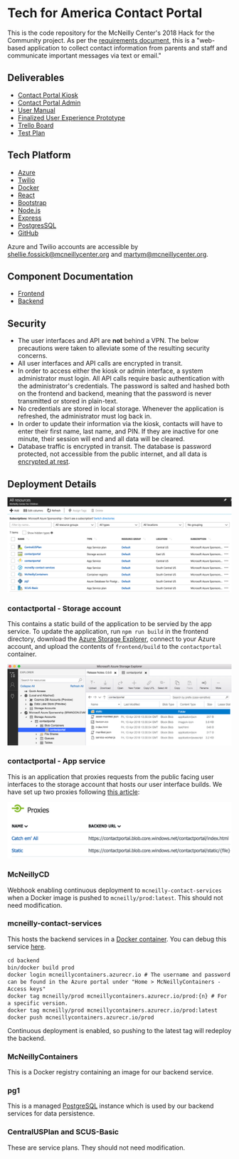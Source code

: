 # Tech for America Contact Portal

This is the code repository for the McNeilly Center's 2018 Hack for the Community project. As per the [requirements document](docs/requirements.pdf), this is a "web-based application to collect contact information from parents and staff and communicate important messages via text or email."

## Deliverables

* [Contact Portal Kiosk](https://contactportal.azurewebsites.net/kiosk)
* [Contact Portal Admin](https://contactportal.azurewebsites.net/admin)
* [User Manual](https://docs.google.com/document/d/1WzKxqVB4X0ZY0WIjOFV9N-zojqcNWpJsr8nFgnRBLL0)
* [Finalized User Experience Prototype](https://xd.adobe.com/view/acd638d4-5f38-41bf-6991-bcb7be364ecc-dae7/screen/9fecd7a0-8c42-43ed-8dd6-0bc21f96b145/iPad-3?fullscreen)
* [Trello Board](https://trello.com/b/fozavptf/contact-portal)
* [Test Plan](https://app.hiptest.com/projects/93899)

## Tech Platform
* [Azure](http://portal.azure.com/)
* [Twilio](https://www.twilio.com/)
* [Docker](https://www.docker.com/)
* [React](https://reactjs.org/)
* [Bootstrap](https://getbootstrap.com/)
* [Node.js](https://nodejs.org/)
* [Express](https://expressjs.com/)
* [PostgresSQL](https://www.postgresql.org/)
* [GitHub](https://github.com/)

Azure and Twilio accounts are accessible by shellie.fossick@mcneillycenter.org and martym@mcneillycenter.org.

## Component Documentation

* [Frontend](frontend/README.md)
* [Backend](backend/README.md)

## Security

* The user interfaces and API are **not** behind a VPN. The below precautions were taken to alleviate some of the resulting security concerns.
* All user interfaces and API calls are encrypted in transit.
* In order to access either the kiosk or admin interface, a system administrator must login. All API calls require basic authentication with the administrator's credentials. The password is salted and hashed both on the frontend and backend, meaning that the password is never transmitted or stored in plain-text.
* No credentials are stored in local storage. Whenever the application is refreshed, the administrator must log back in.
* In order to update their information via the kiosk, contacts will have to enter their first name, last name, and PIN. If they are inactive for one minute, their session will end and all data will be cleared.
* Database traffic is encrypted in transit. The database is password protected, not accessible from the public internet, and all data is [encrypted at rest](https://docs.microsoft.com/en-us/azure/postgresql/overview#secure-your-data).

## Deployment Details

![All Azure Resources](docs/resources.png "All Azure Resources")

### contactportal - Storage account

This contains a static build of the application to be servied by the app service. To update the application, run `npm run build` in the frontend directory, download the [Azure Storage Explorer](https://azure.microsoft.com/en-us/features/storage-explorer/), connect to your Azure account, and upload the contents of `frontend/build` to the `contactportal` container.

![Azure Storage Explorer](docs/explorer.png "Azure Storage Explorer")

### contactportal - App service

This is an application that proxies requests from the public facing user interfaces to the storage account that hosts our user interface builds. We have set up two proxies following [this article](https://blog.cloudboost.io/host-spa-with-azure-functions-62e8b55a23e5):

![Proxies](docs/proxies.png "Proxies")

### McNeillyCD

Webhook enabling continuous deployment to `mcneilly-contact-services` when a Docker image is pushed to `mcneilly/prod:latest`. This should not need modification.

### mcneilly-contact-services

This hosts the backend services in a [Docker container](https://www.docker.com/). You can debug this service [here](https://mcneilly-contact-services.scm.azurewebsites.net/).

```
cd backend
bin/docker build prod
docker login mcneillycontainers.azurecr.io # The username and password can be found in the Azure portal under "Home > McNeillyContainers - Access keys"
docker tag mcneilly/prod mcneillycontainers.azurecr.io/prod:{n} # For a specific version.
docker tag mcneilly/prod mcneillycontainers.azurecr.io/prod:latest
docker push mcneillycontainers.azurecr.io/prod
```

Continuous deployment is enabled, so pushing to the latest tag will redeploy the backend.

### McNeillyContainers

This is a Docker registry containing an image for our backend service.

### pg1

This is a managed [PostgreSQL](https://www.postgresql.org/) instance which is used by our backend services for data persistence.

### CentralUSPlan and SCUS-Basic

These are service plans. They should not need modification.
